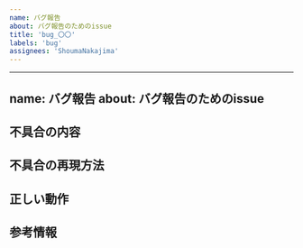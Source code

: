 ```yaml
---
name: バグ報告
about: バグ報告のためのissue
title: 'bug_〇〇'
labels: 'bug'
assignees: 'ShoumaNakajima'
---
```


---
name: バグ報告
about: バグ報告のためのissue
---

## 不具合の内容

## 不具合の再現方法

## 正しい動作

## 参考情報
